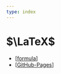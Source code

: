 ```yaml
---
type: index
---
```


# $\LaTeX$

- [[formula]]
- [[GitHub-Pages]]

[//begin]: # "Autogenerated link references for markdown compatibility"
[formula]: formula.md "$\LaTeX$ Formula"
[GitHub-Pages]: GitHub-Pages.md "$\LaTeX$ on GitHub Pages"
[//end]: # "Autogenerated link references"
